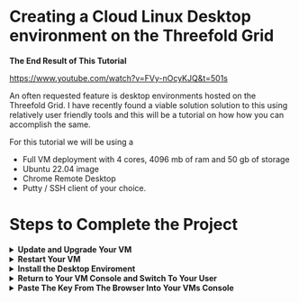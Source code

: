 # Creating a Cloud Linux Desktop environment on the Threefold Grid 


**The End Result of This Tutorial**


https://www.youtube.com/watch?v=FVy-nOcyKJQ&t=501s


An often requested feature is desktop environments hosted on the Threefold Grid. I have recently found a viable solution solution to this using relatively user friendly tools and this will be a tutorial on how how you can accomplish the same. 

For this tutorial we will be using a 
- Full VM deployment with 4 cores, 4096 mb of ram and 50 gb of storage
- Ubuntu 22.04 image
- Chrome Remote Desktop 
- Putty / SSH client of your choice. 

# Steps to Complete the Project 


<details>
    <summary><b>Update and Upgrade Your VM</b></summary> 

After Connecting to your VM via SSH, run these commands in your terminal for Ubuntu 22.04 
```
apt update && apt upgrade -y 
```

If you encouter an error about a grub update on a pink screen, simply press yes and proceed, this is a incompatability between that update and the hypervisor firmware, it will not affect peformance, but this error can be avoided by running this command prior to updating 
```
apt-mark hold grub-efi-amd64-signed
```


   <details>
            <summary>Jump to Update and Upgrade Your VM Video Section</summary>

https://www.youtube.com/watch?v=FVy-nOcyKJQ&t=199s

   </details>

   <details>
            <summary>Jump to Update and Upgrade Your VM Expected Behavior Section</summary>

Console Input 


Command Success 


   </details>

</details>

<details>
    <summary><b>Restart Your VM</b></summary> 

```
reboot -f
```

<details>
        <summary>Jump to Restart Your VM Video Section</summary>

https://www.youtube.com/watch?v=FVy-nOcyKJQ&t=236s

   </details>

   <details>
            <summary>Jump to Restart Your VM Expected Behavior Section</summary>

Console Input 


Command Success 


   </details>
</details>

<details>
    <summary><b>Install the Desktop Enviroment</b></summary> 

Once you have update your VM you will want to run this command, this is a large download and the install takes awhile 
```
apt install ubuntu-desktop
```
# Download Chrome Remote Desktop
```
wget https://dl.google.com/linux/direct/chrome-remote-desktop_current_amd64.deb
```
# Install Chrome Remote Desktop 
```
apt-get install --assume-yes ./chrome-remote-desktop_current_amd64.deb
```
# Set Desktop environment display manager for chrome 
```
bash -c echo “exec /etc/X11/Xsession /usr/bin/gnome-session” > /etc/chrome-remote-desktop-session’
```
# Create a new user 
```
adduser parker 
```
# make user a sudoer 
```
usermod -aG sudo parker
```
# restart your VM 
```
reboot -f
```

# run command from chrome web browser under add by ssh  

Go to https://remotedesktop.google.com/ and login/create account as necessary

then select setup via ssh 
![1](https://user-images.githubusercontent.com/44621168/214385290-25d4a8e2-c636-4eca-a651-8e32fcd7fe4d.png)



follow the prompts begin->

![2](https://user-images.githubusercontent.com/44621168/214385298-08389aa1-fd4f-425b-971b-c384be00e187.png)

next->
![3](https://user-images.githubusercontent.com/44621168/214385315-5aa7be91-0c89-4a10-b141-17989583d4d3.png)

![3](https://user-images.githubusercontent.com/44621168/214491333-2ea38344-6beb-470a-b031-3d5098c2145a.png)

Command Success 

![4](https://user-images.githubusercontent.com/44621168/214385334-1081f255-f2ab-45d5-933c-7f85c7202c85.png)

   </details>
</details>

<details>
    <summary><b>Return to Your VM Console and Switch To Your User</b></summary> 

```
su parker
```
# Paste the key from the browser into your vms console 

   </details>
</details>

<details>
    <summary><b>Paste The Key From The Browser Into Your VMs Console</b></summary> 

you should now be able to login into your into Linux desktop by returning to the remote access tab. 
![6](https://user-images.githubusercontent.com/44621168/214385374-2652b858-f961-43e6-922f-1ad71f0cc6e3.jpeg)

